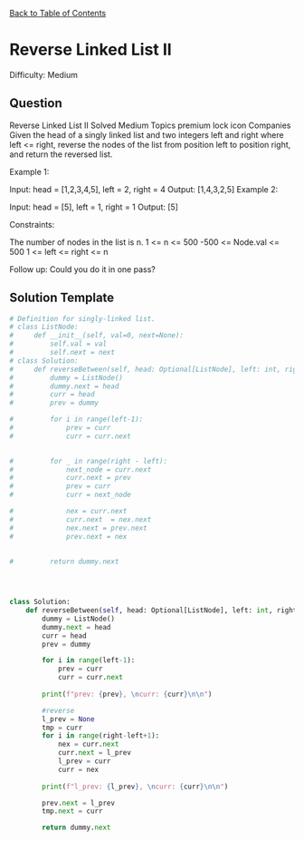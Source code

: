 [Back to Table of Contents](../../README.md)

# Reverse Linked List II
Difficulty: Medium

## Question
Reverse Linked List II
Solved
Medium
Topics
premium lock icon
Companies
Given the head of a singly linked list and two integers left and right where left <= right, reverse the nodes of the list from position left to position right, and return the reversed list.

 

Example 1:


Input: head = [1,2,3,4,5], left = 2, right = 4
Output: [1,4,3,2,5]
Example 2:

Input: head = [5], left = 1, right = 1
Output: [5]
 

Constraints:

The number of nodes in the list is n.
1 <= n <= 500
-500 <= Node.val <= 500
1 <= left <= right <= n
 

Follow up: Could you do it in one pass?

## Solution Template
```python
# Definition for singly-linked list.
# class ListNode:
#     def __init__(self, val=0, next=None):
#         self.val = val
#         self.next = next
# class Solution:
#     def reverseBetween(self, head: Optional[ListNode], left: int, right: int) -> Optional[ListNode]:
#         dummy = ListNode()
#         dummy.next = head
#         curr = head
#         prev = dummy

#         for i in range(left-1):
#             prev = curr
#             curr = curr.next
        

#         for _ in range(right - left):
#             next_node = curr.next
#             curr.next = prev
#             prev = curr
#             curr = next_node

#             nex = curr.next
#             curr.next  = nex.next
#             nex.next = prev.next
#             prev.next = nex
            
        
#         return dummy.next




class Solution:
    def reverseBetween(self, head: Optional[ListNode], left: int, right: int) -> Optional[ListNode]:
        dummy = ListNode()
        dummy.next = head
        curr = head
        prev = dummy

        for i in range(left-1):
            prev = curr
            curr = curr.next
        
        print(f"prev: {prev}, \ncurr: {curr}\n\n")

        #reverse
        l_prev = None
        tmp = curr
        for i in range(right-left+1):
            nex = curr.next
            curr.next = l_prev
            l_prev = curr
            curr = nex
        
        print(f"l_prev: {l_prev}, \ncurr: {curr}\n\n")

        prev.next = l_prev
        tmp.next = curr

        return dummy.next
        
```
